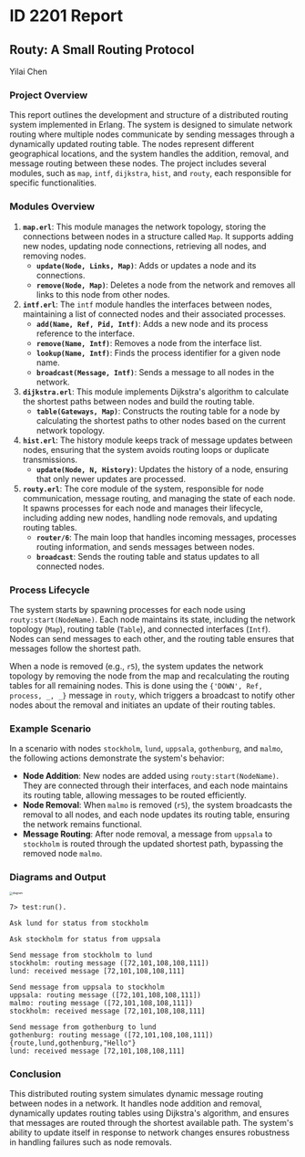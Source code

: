 # ID 2201 Report

## Routy: A Small Routing Protocol

Yilai Chen

### Project Overview

This report outlines the development and structure of a distributed routing system implemented in Erlang. The system is designed to simulate network routing where multiple nodes communicate by sending messages through a dynamically updated routing table. The nodes represent different geographical locations, and the system handles the addition, removal, and message routing between these nodes. The project includes several modules, such as `map`, `intf`, `dijkstra`, `hist`, and `routy`, each responsible for specific functionalities.



### Modules Overview

1. **`map.erl`**: This module manages the network topology, storing the connections between nodes in a structure called `Map`. It supports adding new nodes, updating node connections, retrieving all nodes, and removing nodes.
   - **`update(Node, Links, Map)`**: Adds or updates a node and its connections.
   - **`remove(Node, Map)`**: Deletes a node from the network and removes all links to this node from other nodes.
2. **`intf.erl`**: The `intf` module handles the interfaces between nodes, maintaining a list of connected nodes and their associated processes.
   - **`add(Name, Ref, Pid, Intf)`**: Adds a new node and its process reference to the interface.
   - **`remove(Name, Intf)`**: Removes a node from the interface list.
   - **`lookup(Name, Intf)`**: Finds the process identifier for a given node name.
   - **`broadcast(Message, Intf)`**: Sends a message to all nodes in the network.
3. **`dijkstra.erl`**: This module implements Dijkstra's algorithm to calculate the shortest paths between nodes and build the routing table.
   - **`table(Gateways, Map)`**: Constructs the routing table for a node by calculating the shortest paths to other nodes based on the current network topology.
4. **`hist.erl`**: The history module keeps track of message updates between nodes, ensuring that the system avoids routing loops or duplicate transmissions.
   - **`update(Node, N, History)`**: Updates the history of a node, ensuring that only newer updates are processed.
5. **`routy.erl`**: The core module of the system, responsible for node communication, message routing, and managing the state of each node. It spawns processes for each node and manages their lifecycle, including adding new nodes, handling node removals, and updating routing tables.
   - **`router/6`**: The main loop that handles incoming messages, processes routing information, and sends messages between nodes.
   - **`broadcast`**: Sends the routing table and status updates to all connected nodes.

### Process Lifecycle

The system starts by spawning processes for each node using `routy:start(NodeName)`. Each node maintains its state, including the network topology (`Map`), routing table (`Table`), and connected interfaces (`Intf`). Nodes can send messages to each other, and the routing table ensures that messages follow the shortest path.

When a node is removed (e.g., `r5`), the system updates the network topology by removing the node from the map and recalculating the routing tables for all remaining nodes. This is done using the `{'DOWN', Ref, process, _, _}` message in `routy`, which triggers a broadcast to notify other nodes about the removal and initiates an update of their routing tables.

### Example Scenario

In a scenario with nodes `stockholm`, `lund`, `uppsala`, `gothenburg`, and `malmo`, the following actions demonstrate the system's behavior:

- **Node Addition**: New nodes are added using `routy:start(NodeName)`. They are connected through their interfaces, and each node maintains its routing table, allowing messages to be routed efficiently.
- **Node Removal**: When `malmo` is removed (`r5`), the system broadcasts the removal to all nodes, and each node updates its routing table, ensuring the network remains functional.
- **Message Routing**: After node removal, a message from `uppsala` to `stockholm` is routed through the updated shortest path, bypassing the removed node `malmo`.

### Diagrams and Output

<img src="D:\ID2201 Distributed\Assignment\2_Routy\diagram.jpg" alt="diagram" style="zoom:33%;" />

```ter
7> test:run().

Ask lund for status from stockholm

Ask stockholm for status from uppsala

Send message from stockholm to lund
stockholm: routing message ([72,101,108,108,111])
lund: received message [72,101,108,108,111]

Send message from uppsala to stockholm
uppsala: routing message ([72,101,108,108,111])
malmo: routing message ([72,101,108,108,111])
stockholm: received message [72,101,108,108,111]

Send message from gothenburg to lund
gothenburg: routing message ([72,101,108,108,111])
{route,lund,gothenburg,"Hello"}
lund: received message [72,101,108,108,111]

```

### Conclusion

This distributed routing system simulates dynamic message routing between nodes in a network. It handles node addition and removal, dynamically updates routing tables using Dijkstra's algorithm, and ensures that messages are routed through the shortest available path. The system's ability to update itself in response to network changes ensures robustness in handling failures such as node removals.

